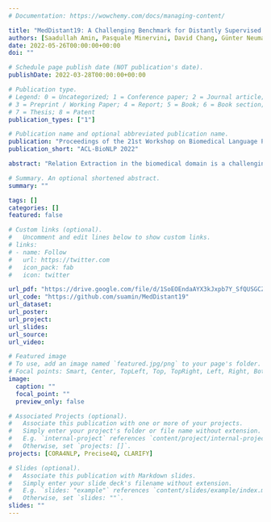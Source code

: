```yaml
---
# Documentation: https://wowchemy.com/docs/managing-content/

title: "MedDistant19: A Challenging Benchmark for Distantly Supervised Biomedical Relation Extraction"
authors: [Saadullah Amin, Pasquale Minervini, David Chang, Günter Neumann, Pontus Stenetorp]
date: 2022-05-26T00:00:00+00:00
doi: ""

# Schedule page publish date (NOT publication's date).
publishDate: 2022-03-28T00:00:00+00:00

# Publication type.
# Legend: 0 = Uncategorized; 1 = Conference paper; 2 = Journal article;
# 3 = Preprint / Working Paper; 4 = Report; 5 = Book; 6 = Book section;
# 7 = Thesis; 8 = Patent
publication_types: ["1"]

# Publication name and optional abbreviated publication name.
publication: "Proceedings of the 21st Workshop on Biomedical Language Processing"
publication_short: "ACL-BioNLP 2022"

abstract: "Relation Extraction in the biomedical domain is a challenging task due to the lack of labeled data and high annotation costs, needing domain experts. Distant supervision is commonly used as a way to tackle the scarcity of annotated data by automatically pairing knowledge graph relationships with raw texts. In several benchmarks, Distantly Supervised Biomedical Relation Extraction (Bio-DSRE) models can seemingly produce very accurate results. However, given the challenging nature of the task, we set out to investigate the validity of such impressive results. We probed the datasets used by Amin et al. (2020) and Hogan et al. (2021) and found a significant overlap between training and evaluation relationships that, once resolved, reduced the accuracy of the models by up to 71%. Furthermore, we noticed several inconsistencies with the data construction process, such as the creation of negative samples and improper handling of redundant relationships. We mitigate these issues and present MEDDISTANT19, a new benchmark dataset obtained by aligning the MEDLINE abstracts with the widely used SNOMED Clinical Terms (SNOMED CT) knowledge base. We experimented with several state-of-the-art models achieving an AUC of 55.4% and 49.8% at sentence- and bag-level, showing that there is still plenty of room for improvement. We will release our code and data for reproducibility."

# Summary. An optional shortened abstract.
summary: ""

tags: []
categories: []
featured: false

# Custom links (optional).
#   Uncomment and edit lines below to show custom links.
# links:
# - name: Follow
#   url: https://twitter.com
#   icon_pack: fab
#   icon: twitter

url_pdf: "https://drive.google.com/file/d/1SoEOEndaAYX3kJxpb7Y_SfQUSGCZo6hp/view?usp=sharing"
url_code: "https://github.com/suamin/MedDistant19"
url_dataset:
url_poster:
url_project:
url_slides:
url_source:
url_video:

# Featured image
# To use, add an image named `featured.jpg/png` to your page's folder. 
# Focal points: Smart, Center, TopLeft, Top, TopRight, Left, Right, BottomLeft, Bottom, BottomRight.
image:
  caption: ""
  focal_point: ""
  preview_only: false

# Associated Projects (optional).
#   Associate this publication with one or more of your projects.
#   Simply enter your project's folder or file name without extension.
#   E.g. `internal-project` references `content/project/internal-project/index.md`.
#   Otherwise, set `projects: []`.
projects: [CORA4NLP, Precise4Q, CLARIFY]

# Slides (optional).
#   Associate this publication with Markdown slides.
#   Simply enter your slide deck's filename without extension.
#   E.g. `slides: "example"` references `content/slides/example/index.md`.
#   Otherwise, set `slides: ""`.
slides: ""
---
```

